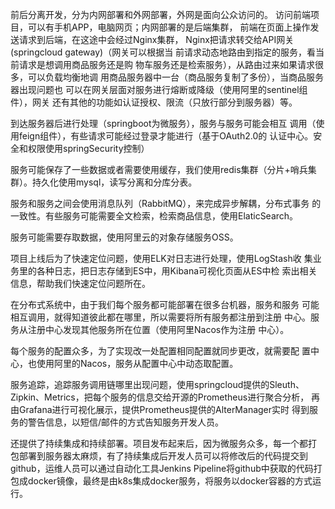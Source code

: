 前后分离开发，分为内网部署和外网部署，外网是面向公众访问的。
访问前端项目，可以有手机APP，电脑网页；内网部署的是后端集群，
前端在页面上操作发送请求到后端，在这途中会经过Nginx集群，
Nginx把请求转交给API网关(springcloud gateway)（网关可以根据当
前请求动态地路由到指定的服务，看当前请求是想调用商品服务还是购
物车服务还是检索服务），从路由过来如果请求很多，可以负载均衡地调
用商品服务器中一台（商品服务复制了多份），当商品服务器出现问题也
可以在网关层面对服务进行熔断或降级（使用阿里的sentinel组件），网关
还有其他的功能如认证授权、限流（只放行部分到服务器）等。

到达服务器后进行处理（springboot为微服务），服务与服务可能会相互
调用（使用feign组件），有些请求可能经过登录才能进行（基于OAuth2.0的
认证中心。安全和权限使用springSecurity控制）

服务可能保存了一些数据或者需要使用缓存，我们使用redis集群（分片+哨兵集
群）。持久化使用mysql，读写分离和分库分表。

服务和服务之间会使用消息队列（RabbitMQ），来完成异步解耦，分布式事务
的一致性。有些服务可能需要全文检索，检索商品信息，使用ElaticSearch。

服务可能需要存取数据，使用阿里云的对象存储服务OSS。

项目上线后为了快速定位问题，使用ELK对日志进行处理，使用LogStash收
集业务里的各种日志，把日志存储到ES中，用Kibana可视化页面从ES中检
索出相关信息，帮助我们快速定位问题所在。

在分布式系统中，由于我们每个服务都可能部署在很多台机器，服务和服务
可能相互调用，就得知道彼此都在哪里，所以需要将所有服务都注册到注册
中心。服务从注册中心发现其他服务所在位置（使用阿里Nacos作为注册
中心）。

每个服务的配置众多，为了实现改一处配置相同配置就同步更改，就需要配
置中心，也使用阿里的Nacos，服务从配置中心中动态取配置。

服务追踪，追踪服务调用链哪里出现问题，使用springcloud提供的Sleuth、
Zipkin、Metrics，把每个服务的信息交给开源的Prometheus进行聚合分析，
再由Grafana进行可视化展示，提供Prometheus提供的AlterManager实时
得到服务的警告信息，以短信/邮件的方式告知服务开发人员。

还提供了持续集成和持续部署。项目发布起来后，因为微服务众多，每一个都打
包部署到服务器太麻烦，有了持续集成后开发人员可以将修改后的代码提交到
github，运维人员可以通过自动化工具Jenkins Pipeline将github中获取的代码打
包成docker镜像，最终是由k8s集成docker服务，将服务以docker容器的方式运行。
